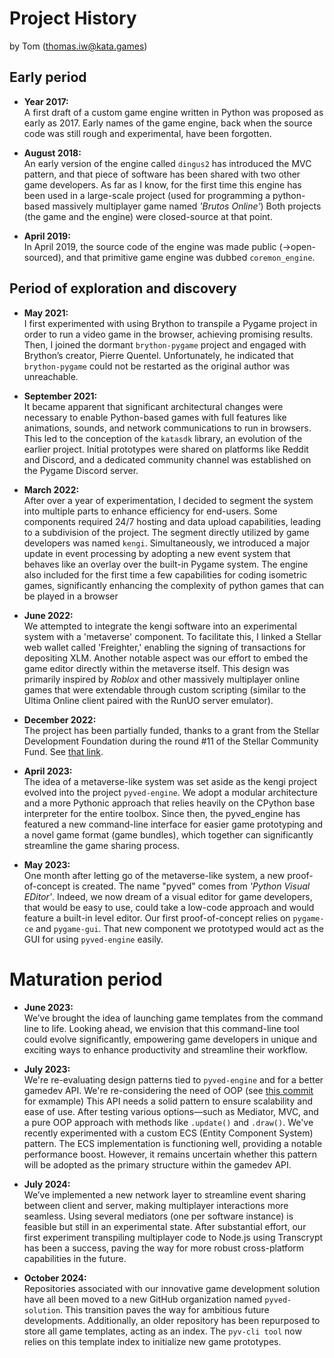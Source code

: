 # Project History

by Tom (thomas.iw@kata.games)


## Early period

- **Year 2017:**<br>
A first draft of a custom game engine written in Python was proposed as early as 2017.
Early names of the game engine, back when the source code was still rough and experimental,
have been forgotten.


- **August 2018:**<br>
An early version of the engine called `dingus2` has introduced the MVC pattern, and that
piece of software has been shared with two other game developers.
As far as I know, for the first time this engine has been used in a large-scale project (used for programming a python-based massively multiplayer game named *'Brutos Online'*)
Both projects (the game and the engine) were closed-source at that point.


- **April 2019:** <br>
In April 2019, the source code of the engine was made public (->open-sourced),
and that primitive game engine was dubbed `coremon_engine`.


## Period of exploration and discovery

- **May 2021:** <br>
I first experimented with using Brython to transpile a Pygame project in order to run
a video game in the browser, achieving promising results.
Then, I joined the dormant `brython-pygame` project and engaged with Brython’s creator,
Pierre Quentel. Unfortunately, he indicated that `brython-pygame` could not be restarted
as the original author was unreachable.


- **September 2021:** <br>
It became apparent that significant architectural changes were necessary to enable Python-based
games with full features like animations, sounds, and network communications to run in browsers.
This led to the conception of the `katasdk` library, an evolution of the earlier project.
Initial prototypes were shared on platforms like Reddit and Discord,
and a dedicated community channel was established on the Pygame Discord server.


- **March 2022:** <br>
After over a year of experimentation, I decided to segment the system into
multiple parts to enhance efficiency for end-users. Some components required 24/7 hosting
and data upload capabilities, leading to a subdivision of the project. The segment directly
utilized by game developers was named `kengi`. Simultaneously, we introduced a major update
in event processing by adopting a new event system that behaves like an overlay 
over the built-in Pygame system. The engine also included for the first time a few capabilities
for coding isometric games, significantly enhancing  the complexity of python games that can be
played in a browser


- **June 2022:** <br>
We attempted to integrate the kengi software into an experimental system with a 'metaverse'
component. To facilitate this, I linked a Stellar web wallet called 'Freighter,'
enabling the signing of transactions for depositing XLM. Another notable aspect
was our effort to embed the game editor directly within the metaverse itself.
This design was primarily inspired by *Roblox* and other massively multiplayer online games
that were extendable through custom scripting
(similar to the Ultima Online client paired with the RunUO server emulator).


- **December 2022:** <br>
The project has been partially funded, thanks to a grant from the Stellar Development
Foundation during the round #11 of the Stellar Community Fund. See [that link](https://communityfund.stellar.org/project/katagames).


- **April 2023:** <br>
The idea of a metaverse-like system was set aside as the kengi project evolved
into the project `pyved-engine`. We adopt a modular architecture and a more Pythonic approach
that relies heavily on the CPython base interpreter for the entire toolbox.
Since then, the pyved_engine has featured a new command-line interface for easier game prototyping
and a novel game format (game bundles), which together can significantly streamline
the game sharing process.


- **May 2023:** <br>
One month after letting go of the metaverse-like system, a new proof-of-concept is created.
The name "pyved" comes from *'Python Visual EDitor'*. Indeed, we now dream of a visual editor
for game developers, that would be easy to use, could take a low-code approach and would feature
a built-in level editor. Our first proof-of-concept relies on `pygame-ce` and `pygame-gui`.
That new component we prototyped would act as the GUI for using `pyved-engine` easily.


# Maturation period

- **June 2023:** <br>
We’ve brought the idea of launching game templates from the command line to life. Looking ahead,
we envision that this command-line tool could evolve significantly, empowering game developers in
unique and exciting ways to enhance productivity and streamline their workflow.


- **July 2023:** <br>
We're re-evaluating design patterns tied to `pyved-engine` and for a better gamedev API. We're 
re-considering the need of OOP (see [this commit](https://github.com/pyved-solution/pyved-engine/commit/1363d37572ab0d34905ab5d4fe953259e0da291e) for exmample)
This API needs a solid pattern to ensure scalability and ease of use. After testing various
options—such as Mediator, MVC, and a pure OOP approach with methods like `.update()` and `.draw()`.
We've recently experimented with a custom ECS (Entity Component System) pattern. The ECS
implementation is functioning well, providing a notable performance boost. However,
it remains uncertain whether this pattern will be adopted as the primary structure within
the gamedev API.


- **July 2024:** <br>
We’ve implemented a new network layer to streamline event sharing between client and server,
making multiplayer interactions more seamless. Using several mediators (one per software instance)
is feasible but still in an experimental state. After substantial effort, our first experiment
transpiling multiplayer code to Node.js using Transcrypt has been a success, paving the way
for more robust cross-platform capabilities in the future.


- **October 2024:** <br>
Repositories associated with our innovative game development solution have all been moved
to a new GitHub organization named `pyved-solution`. This transition paves the way for ambitious
future developments. Additionally, an older repository has been repurposed to store all game
templates, acting as an index. The `pyv-cli tool` now relies on this template index to initialize
new game prototypes.
